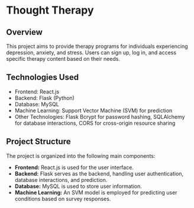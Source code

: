 # Thought Therapy

## Overview

This project aims to provide therapy programs for individuals experiencing depression, anxiety, and stress. Users can sign up, log in, and access specific therapy content based on their needs.

## Technologies Used

- Frontend: React.js
- Backend: Flask (Python)
- Database: MySQL
- Machine Learning: Support Vector Machine (SVM) for prediction
- Other Technologies: Flask Bcrypt for password hashing, SQLAlchemy for database interactions, CORS for cross-origin resource sharing

## Project Structure

The project is organized into the following main components:

- **Frontend:** React.js is used for the user interface.
- **Backend:** Flask serves as the backend, handling user authentication, database interactions, and prediction.
- **Database:** MySQL is used to store user information.
- **Machine Learning:** An SVM model is employed for predicting user conditions based on survey responses.

